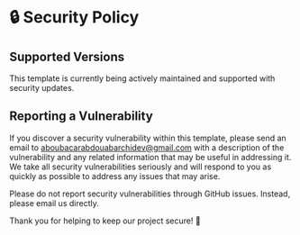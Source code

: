 # 🔒 Security Policy

## Supported Versions

This template is currently being actively maintained and supported with security updates. 

<!-- The following versions are supported:

| Version | Supported          |
| ------- | ------------------ |
| 1.x.x   | :white_check_mark: |
| < 1.0   | :x:                | -->

## Reporting a Vulnerability

If you discover a security vulnerability within this template, please send an email to aboubacarabdouabarchidev@gmail.com with a description of the vulnerability and any related information that may be useful in addressing it. We take all security vulnerabilities seriously and will respond to you as quickly as possible to address any issues that may arise.

Please do not report security vulnerabilities through GitHub issues. Instead, please email us directly.

Thank you for helping to keep our project secure! 🙏
